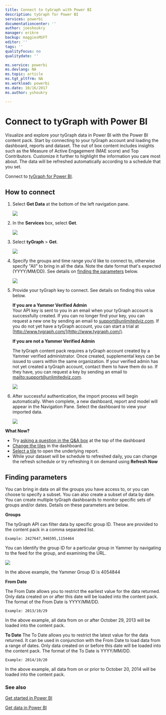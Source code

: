 ```yaml
---
title: Connect to tyGraph with Power BI
description: tyGraph for Power BI
services: powerbi
documentationcenter: ''
author: joeshoukry
manager: erikre
backup: maggiesMSFT
editor: ''
tags: ''
qualityfocus: no
qualitydate: ''

ms.service: powerbi
ms.devlang: NA
ms.topic: article
ms.tgt_pltfrm: NA
ms.workload: powerbi
ms.date: 10/16/2017
ms.author: yshoukry

---
```

# Connect to tyGraph  with Power BI
Visualize and explore your tyGraph data in Power BI with the Power BI content pack. Start by connecting to your tyGraph account and loading the dashboard, reports and dataset. The out of box content includes insights such as the Measure of Active Engagement (MAE score) and Top Contributors. Customize it further to highlight the information you care most about.  The data will be refreshed automatically according to a schedule that you set.

Connect to [tyGraph for Power BI](https://app.powerbi.com/getdata/services/tygraph).

## How to connect
1. Select **Get Data** at the bottom of the left navigation pane.
   
   ![](media/service-connect-to-tygraph/getdata.png)
2. In the **Services** box, select **Get**.
   
   ![](media/service-connect-to-tygraph/services.png)
3. Select **tyGraph** \> **Get**.
   
   ![](media/service-connect-to-tygraph/tygraph.png)
4. Specify the groups and time range you'd like to connect to, otherwise specify "All" to bring in all the data. Note the date format that's expected (YYYY/MM/DD). See details on [finding the parameters](#FindingParams) below.
   
   ![](media/service-connect-to-tygraph/parameters.png)
5. Provide your tyGraph key to connect. See details on finding this value below.
   
    **If you are a Yammer Verified Admin**  
    Your API key is sent to you in an email when your tyGraph account is successfully created. If you can no longer find your key, you can request a new one by sending an email to support@unlimitedviz.com. If you do not yet have a tyGraph account, you can start a trial at [http://www.tygraph.com/](http://www.tygraph.com/). 
   
    **If you are not a Yammer Verified Admin**
   
    The tyGraph content pack requires a tyGraph account created by a Yammer verified administrator. Once created, supplemental keys can be issued to users within the same organization. If your verified admin has not yet created a tyGraph account, contact them to have them do so. If they have, you can request a key by sending an email to <mailto:support@unlimitedviz.com>.
   
    ![](media/service-connect-to-tygraph/creds.png)
6. After successful authentication, the import process will begin automatically. When complete, a new dashboard, report and model will appear in the Navigation Pane. Select the dashboard to view your imported data.
   
    ![](media/service-connect-to-tygraph/dashboard.png)

**What Now?**

* Try [asking a question in the Q&A box](service-q-and-a.md) at the top of the dashboard
* [Change the tiles](service-dashboard-edit-tile.md) in the dashboard.
* [Select a tile](service-dashboard-tiles.md) to open the underlying report.
* While your dataset will be schedule to refreshed daily, you can change the refresh schedule or try refreshing it on demand using **Refresh Now**

<a name="FindingParams"></a>

## Finding parameters
You can bring in data on all the groups you have access to, or you can choose to specify a subset. You can also create a subset of data by date. You can create multiple tyGraph dashboards to monitor specific sets of groups and/or dates. Details on these parameters are below.

**Groups**

The tyGraph API can filter data by specific group ID. These are provided to the content pack in a comma separated list. 

    Example: 2427647,946595,1154464


You can Identify the group ID for a particular group in Yammer by navigating to the feed for the group, and examining the URL.

![](media/service-connect-to-tygraph/yammer.png)

In the above example, the Yammer Group ID is 4054844

**From Date**

The From Date allows you to restrict the earliest value for the data returned. Only data created on or after this date will be loaded into the content pack. The format of the From Date is YYYY/MM/DD. 

    Example: 2013/10/29

In the above example, all data from on or after October 29, 2013 will be loaded into the content pack. 

**To Date**
The To Date allows you to restrict the latest value for the data returned. It can be used in conjunction with the From Date to load data from a range of dates. Only data created on or before this date will be loaded into the content pack. The format of the To Date is YYYY/MM/DD. 

    Example: 2014/10/20

In the above example, all data from on or prior to October 20, 2014 will be loaded into the content pack. 

### See also
[Get started in Power BI](service-get-started.md)

[Get data in Power BI](service-get-data.md)

